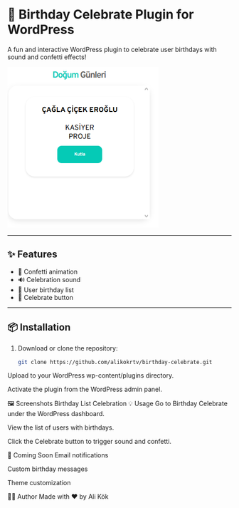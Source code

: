 # 🎂 Birthday Celebrate Plugin for WordPress

A fun and interactive WordPress plugin to celebrate user birthdays with sound and confetti effects!

![Birthday Celebration](https://raw.githubusercontent.com/alikokrtv/birthday-celebrate/main/assets/screenshot.png)

---

## ✨ Features

- 🎉 Confetti animation
- 🔊 Celebration sound
- 👥 User birthday list
- 🎈 Celebrate button

---

## 📦 Installation

1. Download or clone the repository:
   ```bash
   git clone https://github.com/alikokrtv/birthday-celebrate.git
Upload to your WordPress wp-content/plugins directory.

Activate the plugin from the WordPress admin panel.

🖼️ Screenshots
Birthday List	Celebration
💡 Usage
Go to Birthday Celebrate under the WordPress dashboard.

View the list of users with birthdays.

Click the Celebrate button to trigger sound and confetti.

🚧 Coming Soon
Email notifications

Custom birthday messages

Theme customization

🧑‍💻 Author
Made with ❤️ by Ali Kök
